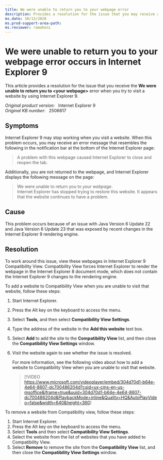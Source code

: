 ```yaml
---
title: We were unable to return you to your webpage error
description: Provides a resolution for the issue that you may receive a We were unable to return you to your webpage error when trying to visit a website.
ms.date: 10/13/2020
ms.prod-support-area-path: 
ms.reviewer: ramakoni
---
```

# We were unable to return you to your webpage error occurs in Internet Explorer 9

This article provides a resolution for the issue that you receive the **We were unable to return you to \<your webpage>** error when you try to visit a website by using Internet Explorer 9.

_Original product version:_ &nbsp; Internet Explorer 9  
_Original KB number:_ &nbsp; 2506617

## Symptoms

Internet Explorer 9 may stop working when you visit a website. When this problem occurs, you may receive an error message that resembles the following in the notification bar at the bottom of the Internet Explorer page:

> A problem with this webpage caused Internet Explorer to close and reopen the tab.

Additionally, you are not returned to the webpage, and Internet Explorer displays the following message on the page:

> We were unable to return you to *your webpage*.  
Internet Explorer has stopped trying to restore this website. It appears that the website continues to have a problem.

## Cause

This problem occurs because of an issue with Java Version 6 Update 22 and Java Version 6 Update 23 that was exposed by recent changes in the Internet Explorer 9 rendering engine.

## Resolution

To work around this issue, view these webpages in Internet Explorer 9 Compatibility View. Compatibility View forces Internet Explorer to render the webpage in the Internet Explorer 8 document mode, which does not contain the Internet Explorer 9 changes to the rendering engine.

To add a website to Compatibility View when you are unable to visit that website, follow these steps:

1. Start Internet Explorer.
2. Press the Alt key on the keyboard to access the menu.
3. Select **Tools**, and then select **Compatibility View Settings**.
4. Type the address of the website in the **Add this website** text box.
5. Select **Add** to add the site to the **Compatibility View** list, and then close the **Compatibility View Settings** window.
6. Visit the website again to see whether the issue is resolved.

    For more information, see the following video about how to add a website to Compatibility View when you are unable to visit that website.

    > [!VIDEO <https://www.microsoft.com/videoplayer/embed/304d70d1-b64e-4e64-8607-dc700486204d?csid=ux-cms-en-us-msoffice&iframe=true&uuid=304d70d1-b64e-4e64-8607-dc700486204d&PlaybackMode=inline&Quality=HQ&AutoPlayVideo=false&width=640&height=360>]

To remove a website from Compatibility view, follow these steps:

1. Start Internet Explorer.
2. Press the Alt key on the keyboard to access the menu.
3. Select **Tools** and then select **Compatibility View Settings**.
4. Select the website from the list of websites that you have added to Compatibility View.
5. Select **Remove** to remove the site from the **Compatibility View** list, and then close the **Compatibility View Settings** window.
